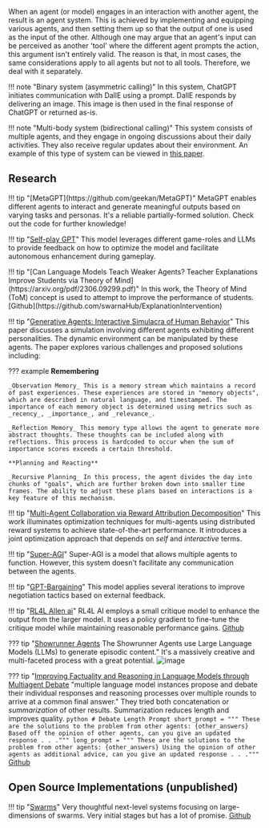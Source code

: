 When an agent (or model) engages in an interaction with another agent, the result is an agent system. This is achieved by implementing and equipping various agents, and then setting them up so that the output of one is used as the input of the other. Although one may argue that an agent's input can be perceived as another 'tool' where the different agent prompts the action, this argument isn't entirely valid. The reason is that, in most cases, the same considerations apply to all agents but not to all tools. Therefore, we deal with it separately.

!!! note "Binary system (asymmetric calling)"
    In this system, ChatGPT initiates communication with DallE using a prompt. DallE responds by delivering an image. This image is then used in the final response of ChatGPT or returned as-is.

        
!!! note "Multi-body system (bidirectional calling)"
    This system consists of multiple agents, and they engage in ongoing discussions about their daily activities. They also receive regular updates about their environment. An example of this type of system can be viewed in [this paper](https://arxiv.org/pdf/2304.03442.pdf).

## Research

<div class="result" markdown>
!!! tip "[MetaGPT](https://github.com/geekan/MetaGPT)"
    MetaGPT enables different agents to interact and generate meaningful outputs based on varying tasks and personas. It's a reliable partially-formed solution. Check out the code for further knowledge!
</div>
<div class="result" markdown>
    
!!! tip "[Self-play GPT](https://arxiv.org/pdf/2305.10142.pdf)"
    This model leverages different game-roles and LLMs to provide feedback on how to optimize the model and facilitate autonomous enhancement during gameplay.

<div class="result" markdown>
</div>
!!! tip "[Can Language Models Teach Weaker Agents? Teacher Explanations Improve Students via Theory of Mind](https://arxiv.org/pdf/2306.09299.pdf)"
    In this work, the Theory of Mind (ToM) concept is used to attempt to improve the performance of students. [Github](https://github.com/swarnaHub/ExplanationIntervention)

<div class="result" markdown>

!!! tip "[Generative Agents: Interactive Simulacra of Human Behavior](https://arxiv.org/pdf/2304.03442.pdf)"
    This paper discusses a simulation involving different agents exhibiting different personalities. The dynamic environment can be manipulated by these agents. The paper explores various challenges and proposed solutions including:

??? example 
    **Remembering**
    
    _Observation Memory_ This is a memory stream which maintains a record of past experiences. These experiences are stored in "memory objects", which are described in natural language, and timestamped. The importance of each memory object is determined using metrics such as _recency_, _importance_, and _relevance_. 

    _Reflection Memory_ This memory type allows the agent to generate more abstract thoughts. These thoughts can be included along with reflections. This process is hardcoded to occur when the sum of importance scores exceeds a certain threshold.

    **Planning and Reacting**
    
    _Recursive Planning_ In this process, the agent divides the day into chunks of "goals", which are further broken down into smaller time frames. The ability to adjust these plans based on interactions is a key feature of this mechanism.
</div>
<div class="result" markdown>

!!! tip "[Multi-Agent Collaboration via Reward Attribution Decomposition](https://arxiv.org/abs/2010.08531)"
    This work illuminates optimization techniques for multi-agents using distributed reward systems to achieve state-of-the-art performance. It introduces a joint optimization approach that depends on _self_ and _interactive_ terms.
</div> 
<div class="result" markdown>

!!! tip "[Super-AGI](https://github.com/TransformerOptimus/SuperAGI)"
    Super-AGI is a model that allows multiple agents to function. However, this system doesn't facilitate any communication between the agents.
</div> 
<div class="result" markdown>

!!! tip "[GPT-Bargaining](https://github.com/FranxYao/GPT-Bargaining)"
    This model applies several iterations to improve negotiation tactics based on external feedback.
</div> 
<div class="result" markdown>
    
!!! tip "[RL4L Allen ai](https://arxiv.org/pdf/2305.08844.pdf)"
    RL4L AI employs a small critique model to enhance the output from the larger model. It uses a policy gradient to fine-tune the critique model while maintaining reasonable performance gains. [Github](https://github.com/allenai/RL4LMs)
</div> 
<div class="result" markdown>

??? tip "[Showrunner Agents](https://fablestudio.github.io/showrunner-agents/) The Showrunner Agents use Large Language Models (LLMs) to generate episodic content."
     It's a massively creative and multi-faceted process with a great potential.
    ![image](https://github.com/ianderrington/genai/assets/76016868/9820f2c4-5779-4bc9-b501-4e9b455212ff)
</div>

??? tip "[Improving Factuality and Reasoning in Language Models through Multiagent Debate](https://arxiv.org/pdf/2305.14325.pdf)
    "multiple language model instances propose and debate their individual responses and reasoning processes over multiple rounds to arrive at a common final answer."
    They tried both concatenation or _summarization_ of other results. Summarization reduces length and improves quality. 
    ```python
        # Debate Length Prompt
        short_prompt = """ These are the solutions to the problem from other agents: {other_answers}
            Based off the opinion of other agents, can you give an updated response . . ."""
        long_prompt = """ These are the solutions to the problem from other agents: {other_answers}
            Using the opinion of other agents as additional advice, can you give an updated response . . ."""
    ```
    [Github](https://github.com/composable-models/llm_multiagent_debate)

## Open Source Implementations (unpublished)
!!! tip "[Swarms](https://medium.com/@kyeg/swarms-of-ai-agents-automating-everything-c554f5be421b )"
    Very thoughtful next-level systems focusing on large-dimensions of swarms. Very initial stages but has a lot of promise. 
    [Github](https://github.com/kyegomez/swarms)
